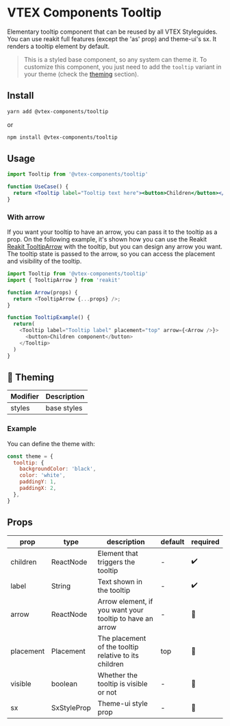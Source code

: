 # VTEX Components Tooltip

Elementary tooltip component that can be reused by all VTEX Styleguides.
You can use reakit full features (except the 'as' prop) and theme-ui's sx.
It renders a tooltip element by default.

> This is a styled base component, so any system can theme it. To customize this component, you just need to add the `tooltip` variant in your theme (check the [theming](#-theming) section).

## Install

```bash
yarn add @vtex-components/tooltip
```

or

```bash
npm install @vtex-components/tooltip
```

## Usage

```jsx
import Tooltip from '@vtex-components/tooltip'

function UseCase() {
  return <Tooltip label="Tooltip text here"><button>Children</button></Tooltip>
}
```

### With arrow

If you want your tooltip to have an arrow, you can pass it to the tooltip as a prop. On the following example,
it's shown how you can use the Reakit [Reakit TooltipArrow](https://reakit.io/docs/tooltip/#tooltiparrow) with the tooltip, but you can design any arrow you want.
The tooltip state is passed to the arrow, so you can access the placement and visibility of the tooltip.

```js
import Tooltip from '@vtex-components/tooltip'
import { TooltipArrow } from 'reakit'

function Arrow(props) {
  return <TooltipArrow {...props} />;
}

function TooltipExample() {
  return(
    <Tooltip label="Tooltip label" placement="top" arrow={<Arrow />}>
      <button>Children component</button>
    </Tooltip>
  )
}
```

## 🎨 Theming

| Modifier | Description         |
| -------- | ------------------- |
| styles   | base styles         |

### Example

You can define the theme with:

```js
const theme = {
  tooltip: {
    backgroundColor: 'black',
    color: 'white',
    paddingY: 1,
    paddingX: 2,
  },
}
```

## Props

| prop      | type        | description                                              | default | required |
| --------- | ----------- | -------------------------------------------------------- | ------- | -------- |
| children  | ReactNode   | Element that triggers the tooltip                        | -       | ✔️        |
| label     | String      | Text shown in the tooltip                                | -       | ✔️        |
| arrow     | ReactNode   | Arrow element, if you want your tooltip to have an arrow | -       | 🚫       |
| placement | Placement   | The placement of the tooltip relative to its children    | top     | 🚫       |
| visible   | boolean     | Whether the tooltip is visible or not                    | -       | 🚫       |
| sx        | SxStyleProp | Theme-ui style prop                                      | -       | 🚫       |
